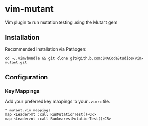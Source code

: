 # vim-mutant
Vim plugin to run mutation testing using the Mutant gem

## Installation
Recommended installation via Pathogen:

```
cd ~/.vim/bundle && git clone git@github.com:DNACodeStudios/vim-mutant.git
```

## Configuration
### Key Mappings

Add your preferred key mappings to your `.vimrc` file.
```vimrc
" mutant.vim mappings
map <Leader>mt :call RunMutationTest()<CR>
map <Leader>nt :call RunNearestMutationTest()<CR>
```

